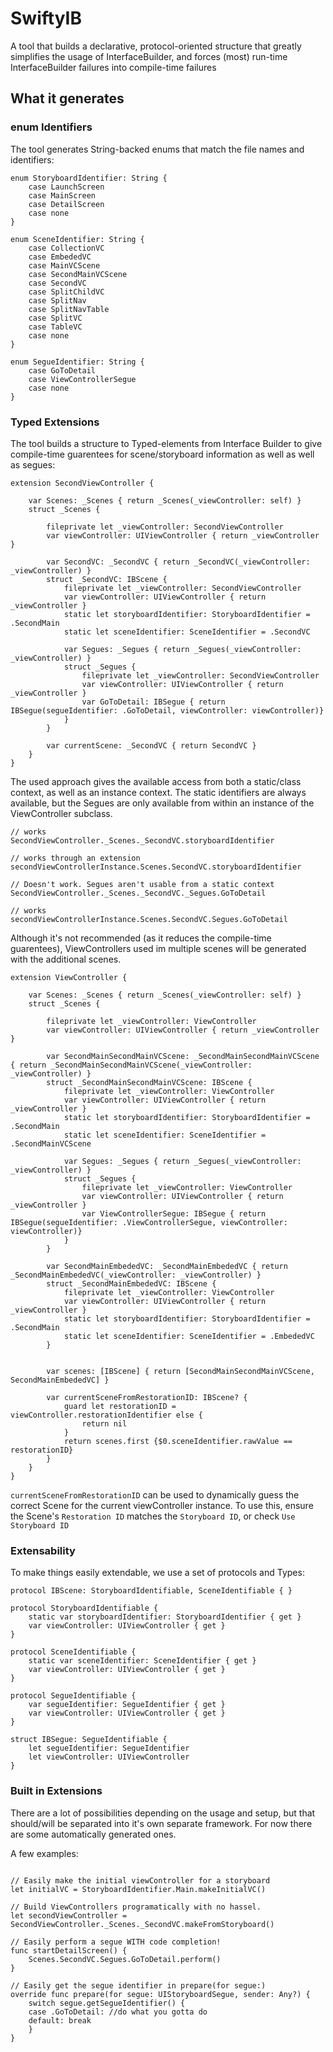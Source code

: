 # SwiftyIB

A tool that builds a declarative, protocol-oriented structure that greatly simplifies the usage of InterfaceBuilder, and forces (most) run-time InterfaceBuilder failures into compile-time failures

## What it generates

### enum  Identifiers

The tool generates String-backed enums that match the file names and identifiers:

```
enum StoryboardIdentifier: String {
	case LaunchScreen
	case MainScreen
	case DetailScreen
	case none
}

enum SceneIdentifier: String {
	case CollectionVC
	case EmbededVC
	case MainVCScene
	case SecondMainVCScene
	case SecondVC
	case SplitChildVC
	case SplitNav
	case SplitNavTable
	case SplitVC
	case TableVC
	case none
}

enum SegueIdentifier: String {
	case GoToDetail
	case ViewControllerSegue
	case none
}
````

### Typed Extensions

The tool builds a structure to Typed-elements from Interface Builder to give compile-time guarentees for scene/storyboard information as well as well as segues:

```
extension SecondViewController {
            
    var Scenes: _Scenes { return _Scenes(_viewController: self) }
    struct _Scenes {
            
        fileprivate let _viewController: SecondViewController
        var viewController: UIViewController { return _viewController }            
        
        var SecondVC: _SecondVC { return _SecondVC(_viewController: _viewController) }
        struct _SecondVC: IBScene {
            fileprivate let _viewController: SecondViewController
            var viewController: UIViewController { return _viewController }
            static let storyboardIdentifier: StoryboardIdentifier = .SecondMain
            static let sceneIdentifier: SceneIdentifier = .SecondVC        
        
            var Segues: _Segues { return _Segues(_viewController: _viewController) }
            struct _Segues {
                fileprivate let _viewController: SecondViewController
                var viewController: UIViewController { return _viewController }        
                var GoToDetail: IBSegue { return IBSegue(segueIdentifier: .GoToDetail, viewController: viewController)}
            }     
        }
    
        var currentScene: _SecondVC { return SecondVC }        
    }
}
```

The used approach gives the available access from both a static/class context, as well as an instance context. The static identifiers are always available, but the Segues are only available from within an instance of the ViewController subclass.

```
// works
SecondViewController._Scenes._SecondVC.storyboardIdentifier

// works through an extension
secondViewControllerInstance.Scenes.SecondVC.storyboardIdentifier

// Doesn't work. Segues aren't usable from a static context
SecondViewController._Scenes._SecondVC._Segues.GoToDetail

// works
secondViewControllerInstance.Scenes.SecondVC.Segues.GoToDetail
```

Although it's not recommended (as it reduces the compile-time guarentees), ViewControllers used im multiple scenes will be generated with the additional scenes.

```
extension ViewController {
            
    var Scenes: _Scenes { return _Scenes(_viewController: self) }
    struct _Scenes {
            
        fileprivate let _viewController: ViewController
        var viewController: UIViewController { return _viewController }                    
        
        var SecondMainSecondMainVCScene: _SecondMainSecondMainVCScene { return _SecondMainSecondMainVCScene(_viewController: _viewController) }
        struct _SecondMainSecondMainVCScene: IBScene {
            fileprivate let _viewController: ViewController
            var viewController: UIViewController { return _viewController }
            static let storyboardIdentifier: StoryboardIdentifier = .SecondMain
            static let sceneIdentifier: SceneIdentifier = .SecondMainVCScene        
        
            var Segues: _Segues { return _Segues(_viewController: _viewController) }
            struct _Segues {
                fileprivate let _viewController: ViewController
                var viewController: UIViewController { return _viewController }        
                var ViewControllerSegue: IBSegue { return IBSegue(segueIdentifier: .ViewControllerSegue, viewController: viewController)}
            }     
        }            
        
        var SecondMainEmbededVC: _SecondMainEmbededVC { return _SecondMainEmbededVC(_viewController: _viewController) }
        struct _SecondMainEmbededVC: IBScene {
            fileprivate let _viewController: ViewController
            var viewController: UIViewController { return _viewController }
            static let storyboardIdentifier: StoryboardIdentifier = .SecondMain
            static let sceneIdentifier: SceneIdentifier = .EmbededVC     
        }                  
        
        
        var scenes: [IBScene] { return [SecondMainSecondMainVCScene, SecondMainEmbededVC] }
        
        var currentSceneFromRestorationID: IBScene? {
            guard let restorationID = viewController.restorationIdentifier else {
                return nil
            }
            return scenes.first {$0.sceneIdentifier.rawValue == restorationID}
        }        
    }
}
```

`currentSceneFromRestorationID` can be used to dynamically guess the correct Scene for the current viewController instance. To use this, ensure the Scene's `Restoration ID` matches the `Storyboard ID`, or check `Use Storyboard ID`

### Extensability 
To make things easily extendable, we use a set of protocols and Types:

```
protocol IBScene: StoryboardIdentifiable, SceneIdentifiable { }

protocol StoryboardIdentifiable {
    static var storyboardIdentifier: StoryboardIdentifier { get }   
    var viewController: UIViewController { get }
}

protocol SceneIdentifiable {
    static var sceneIdentifier: SceneIdentifier { get }
    var viewController: UIViewController { get }
}

protocol SegueIdentifiable {
    var segueIdentifier: SegueIdentifier { get }
    var viewController: UIViewController { get }
}

struct IBSegue: SegueIdentifiable {
    let segueIdentifier: SegueIdentifier
    let viewController: UIViewController
}
````

### Built in Extensions

There are a lot of possibilities depending on the usage and setup, but that should/will be separated into it's own separate framework. For now there are some automatically generated ones. 

A few examples:

```

// Easily make the initial viewController for a storyboard
let initialVC = StoryboardIdentifier.Main.makeInitialVC()

// Build ViewControllers programatically with no hassel.
let secondViewController = SecondViewController._Scenes._SecondVC.makeFromStoryboard()

// Easily perform a segue WITH code completion! 
func startDetailScreen() {
    Scenes.SecondVC.Segues.GoToDetail.perform()
}

// Easily get the segue identifier in prepare(for segue:)
override func prepare(for segue: UIStoryboardSegue, sender: Any?) {
    switch segue.getSegueIdentifier() {
    case .GoToDetail: //do what you gotta do
    default: break
    }
}

```

